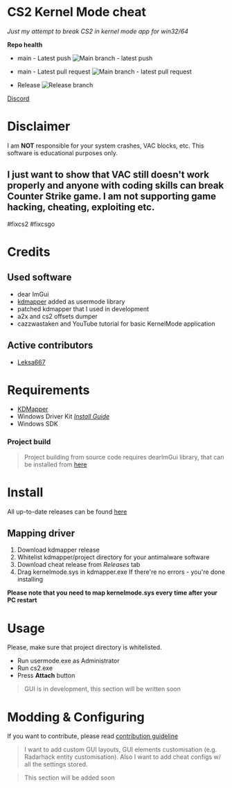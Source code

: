 # CS2 Kernel Mode cheat
*Just my attempt to break CS2 in kernel mode app for win32/64*

**Repo health**

- main - Latest push ![Main branch - latest push](https://github.com/kbrddestroyer/CS2.KernelCheat/actions/workflows/msbuild.yml/badge.svg?branch=main&event=push)

- main - Latest pull request ![Main branch - latest pull request](https://github.com/kbrddestroyer/CS2.KernelCheat/actions/workflows/msbuild.yml/badge.svg?branch=main&event=pull-request)

- Release ![Release branch](https://github.com/kbrddestroyer/CS2.KernelCheat/actions/workflows/msbuild.yml/badge.svg?branch=release)

[Discord](https://discord.com/invite/FQvZhSeHrr)

# Disclaimer 

I am **NOT** responsible for your system crashes, VAC blocks, etc. This software is educational purposes only.

## I just want to show that VAC still doesn't work properly and anyone with coding skills can break Counter Strike game. I am not supporting game hacking, cheating, exploiting etc.

#fixcs2 #fixcsgo

# Credits
## Used software
- dear ImGui 
- [kdmapper](https://github.com/TheCruZ/kdmapper) added as usermode library
- patched kdmapper that I used in development 
- a2x and cs2 offsets dumper
- cazzwastaken and YouTube tutorial for basic KernelMode application 
## Active contributors
- [Leksa667](https://github.com/Leksa667)

# Requirements
- [KDMapper](https://github.com/TheCruZ/kdmapper)
- Windows Driver Kit [*Install Guide*](https://learn.microsoft.com/en-us/windows-hardware/drivers/download-the-wdk)
- Windows SDK

### Project build
> Project building from source code requires dearImGui library, that can be installed from [here](https://github.com/ocornut/imgui)

# Install
All up-to-date releases can be found [here](https://github.com/kbrddestroyer/CS2.KernelCheat/releases)

## Mapping driver
1. Download kdmapper release
2. Whitelist kdmapper/project directory for your antimalware software
3. Download cheat release from *Releases* tab
4. Drag kernelmode.sys in kdmapper.exe
If there're no errors - you're done installing

**Please note that you need to map kernelmode.sys every time after your PC restart**

# Usage

Please, make sure that project directory is whitelisted.
- Run usermode.exe as Administrator 
- Run cs2.exe 
- Press **Attach** button

> GUI is in development, this section will be written soon

# Modding & Configuring

If you want to contribute, please read [contribution guideline](CONTRIBUTING.md)

> I want to add custom GUI layouts, GUI elements customisation (e.g. Radarhack entity customisation). Also I want to add cheat configs w/ all the settings stored.

> This section will be added soon

